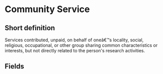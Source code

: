 # Community Service
## Short definition
Services contributed, unpaid, on behalf of oneâ€™s locality, social, religious, occupational, or other group sharing common characteristics or interests, but not directly related to the person's research activities.
## Fields
